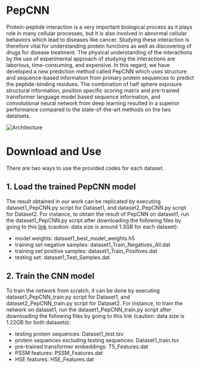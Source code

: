 # PepCNN
Protein-peptide interaction is a very important biological process as it plays role in many cellular processes, but it is also involved in abnormal cellular behaviors which lead to diseases like cancer. Studying these interaction is therefore vital for understanding protein functions as well as discovering of drugs for disease treatment. The physical understanding of the interactions by the use of experimental approach of studying the interactions are laborious, time-consuming, and expensive. In this regard, we have developed a new prediction method called PepCNN which uses structure and sequence-based information from primary protein sequences to predict the peptide-binding residues. The combination of half sphere exposure structural information, position specific scoring matrix and pre-trained transformer language model based sequence information, and convolutional neural network from deep learning resulted in a superior performance compared to the state-of-the-art methods on the two datatsets. 

![Architecture](https://github.com/abelavit/PepCNN/assets/36461816/779d7810-54d9-4f05-b09b-06019a0e0c83)

# Download and Use
There are two ways to use the provided codes for each dataset. 
## 1. Load the trained PepCNN model
   The result obtained in our work can be replicated by executing dataset1_PepCNN.py script for Dataset1, and dataset2_PepCNN.py script for Dataset2. For instance, to obtain the result of PepCNN on dataset1, run the dataset1_PepCNN.py script after downloading the following files by going to this [link](https://figshare.com/projects/Load_protein-peptide_binding_PepCNN_model/176094) (caution: data size is around 1.3GB for each dataset): 
   - model weights: dataset1_best_model_weights.h5
   - training set negative samples: dataset1_Train_Negatives_All.dat
   - training set positive samples: dataset1_Train_Positives.dat
   - testing set: dataset1_Test_Samples.dat
## 2. Train the CNN model
To train the network from scratch, it can be done by executing dataset1_PepCNN_train.py script for Dataset1, and dataset2_PepCNN_train.py script for Dataset2. For instance, to train the network on dataset1, run the dataset1_PepCNN_train.py script after downloading the following files by going to this link (caution: data size is 1.22GB for both datasets): 
   - testing protein sequences: Dataset1_test.tsv
   - protein sequences excluding testing sequences: Dataset1_train.tsv
   - pre-trained transformer embeddings: T5_Features.dat
   - PSSM features: PSSM_Features.dat
   - HSE features: HSE_Features.dat

